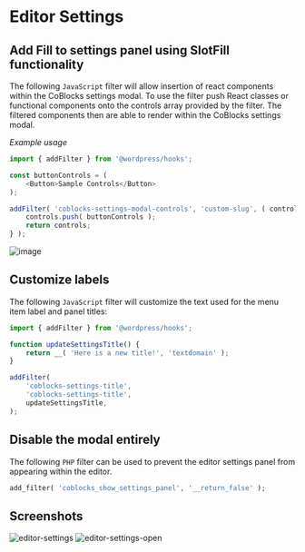 # Editor Settings

## Add Fill to settings panel using SlotFill functionality

The following `JavaScript` filter will allow insertion of react components within the CoBlocks settings modal. To use the filter push React classes or functional components onto the controls array provided by the filter. The filtered components then are able to render within the CoBlocks settings modal. 

*Example usage*
```javascript
import { addFilter } from '@wordpress/hooks';

const buttonControls = (
	<Button>Sample Controls</Button>
);

addFilter( 'coblocks-settings-modal-controls', 'custom-slug', ( controls ) => {
	controls.push( buttonControls );
	return controls;
} );
```

![image](https://user-images.githubusercontent.com/30462574/87710720-f9ca7300-c75a-11ea-97dd-d736d74eaf70.png)

## Customize labels

The following `JavaScript` filter will customize the text used for the menu item
label and panel titles: 

```javascript
import { addFilter } from '@wordpress/hooks';

function updateSettingsTitle() {
	return __( 'Here is a new title!', 'textdomain' );
}

addFilter(
	'coblocks-settings-title',
	'coblocks-settings-title',
	updateSettingsTitle,
);
```

## Disable the modal entirely

The following `PHP` filter can be used to prevent the editor settings panel from appearing within the editor.

```php
add_filter( 'coblocks_show_settings_panel', '__return_false' );
```

## Screenshots
![editor-settings](https://user-images.githubusercontent.com/1813435/74862708-9c043d00-531a-11ea-9410-61968ad0e86d.jpg)
![editor-settings-open](https://user-images.githubusercontent.com/1813435/74862836-cfdf6280-531a-11ea-987c-2f795557b2d3.jpg)
